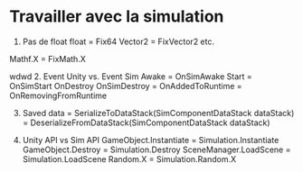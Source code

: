 # Travailler avec la simulation

1. Pas de float
float = Fix64
Vector2 = FixVector2
etc.

Mathf.X = FixMath.X

wdwd
2. Event Unity vs. Event Sim
Awake = OnSimAwake
Start = OnSimStart
OnDestroy OnSimDestroy
 = OnAddedToRuntime
 = OnRemovingFromRuntime
 
 
3. Saved data
 = SerializeToDataStack(SimComponentDataStack dataStack)
 = DeserializeFromDataStack(SimComponentDataStack dataStack)
 

4. Unity API vs Sim API
GameObject.Instantiate = Simulation.Instantiate
GameObject.Destroy = Simulation.Destroy
SceneManager.LoadScene = Simulation.LoadScene
Random.X = Simulation.Random.X